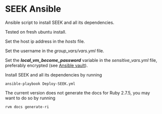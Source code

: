# SEEK Ansible

Ansible script to install SEEK and all its dependencies.

Tested on fresh ubuntu install. 

Set the host ip address in the *hosts* file.

Set the username in the *group_vars/vars.yml* file.

Set the ***local_vm_become_password*** variable in the *sensitive_vars.yml* file, preferably encrypted (see [Ansible vault](https://docs.ansible.com/ansible/2.8/user_guide/vault.html#variable-level-encryption)).

Install SEEK and all its dependencies by running
```
ansible-playbook Deploy-SEEK.yml
```

The current version does not generate the docs for Ruby 2.7.5, you may want to do so by running
```
rvm docs generate-ri
```
